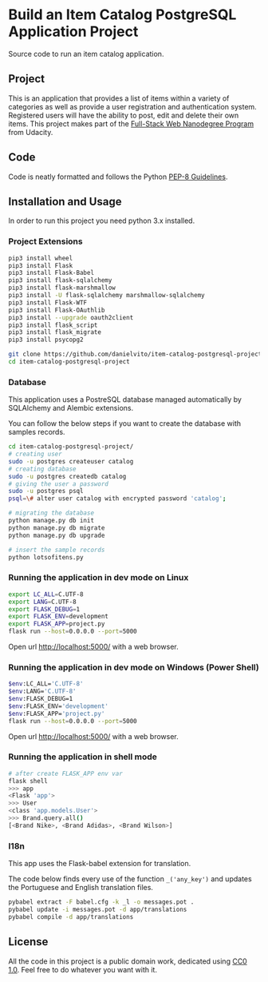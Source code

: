 # Build an Item Catalog PostgreSQL Application Project

Source code to run an item catalog application.

## Project

This is an application that provides a list of items within a variety of categories as well as provide a user registration and authentication system. Registered users will have the ability to post, edit and delete their own items.
This project makes part of the [Full-Stack Web Nanodegree Program](https://udacity.com/course/full-stack-web-developer-nanodegree--nd004) from Udacity.

## Code

Code is neatly formatted and follows the Python [PEP-8 Guidelines](http://pep8online.com/).

## Installation and Usage

In order to run this project you need python 3.x installed.

### Project Extensions

```sh
pip3 install wheel
pip3 install Flask
pip3 install Flask-Babel
pip3 install flask-sqlalchemy
pip3 install flask-marshmallow
pip3 install -U flask-sqlalchemy marshmallow-sqlalchemy
pip3 install Flask-WTF
pip3 install Flask-OAuthlib
pip3 install --upgrade oauth2client
pip3 install flask_script
pip3 install flask_migrate
pip3 install psycopg2
```

```sh
git clone https://github.com/danielvito/item-catalog-postgresql-project.git
cd item-catalog-postgresql-project
```

### Database

This application uses a PostreSQL database managed automatically by SQLAlchemy and Alembic extensions.

You can follow the below steps if you want to create the database with samples records.

```sh
cd item-catalog-postgresql-project/
# creating user
sudo -u postgres createuser catalog
# creating database
sudo -u postgres createdb catalog
# giving the user a password
sudo -u postgres psql
psql=\# alter user catalog with encrypted password 'catalog';

# migrating the database
python manage.py db init
python manage.py db migrate
python manage.py db upgrade

# insert the sample records
python lotsofitens.py
```

### Running the application in dev mode on Linux

```sh
export LC_ALL=C.UTF-8
export LANG=C.UTF-8
export FLASK_DEBUG=1
export FLASK_ENV=development
export FLASK_APP=project.py
flask run --host=0.0.0.0 --port=5000
```

Open url <http://localhost:5000/> with a web browser.

### Running the application in dev mode on Windows (Power Shell)

```sh
$env:LC_ALL='C.UTF-8'
$env:LANG='C.UTF-8'
$env:FLASK_DEBUG=1
$env:FLASK_ENV='development'
$env:FLASK_APP='project.py'
flask run --host=0.0.0.0 --port=5000
```

Open url <http://localhost:5000/> with a web browser.

### Running the application in shell mode

```sh
# after create FLASK_APP env var
flask shell
>>> app
<Flask 'app'>
>>> User
<class 'app.models.User'>
>>> Brand.query.all()
[<Brand Nike>, <Brand Adidas>, <Brand Wilson>]
```

### I18n

This app uses the Flask-babel extension for translation.

The code below finds every use of the function `_('any_key')` and updates the Portuguese and English translation files.

```sh
pybabel extract -F babel.cfg -k _l -o messages.pot .
pybabel update -i messages.pot -d app/translations
pybabel compile -d app/translations
```

## License

All the code in this project is a public domain work, dedicated using [CC0 1.0](https://creativecommons.org/publicdomain/zero/1.0/). Feel free to do whatever you want with it.
